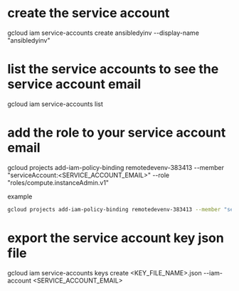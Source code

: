# create the service account
gcloud iam service-accounts create ansibledyinv --display-name "ansibledyinv"
# list the service accounts to see the service account email
 gcloud iam service-accounts list
# add the role to your service account email 
gcloud projects add-iam-policy-binding remotedevenv-383413 --member "serviceAccount:<SERVICE_ACCOUNT_EMAIL>" --role "roles/compute.instanceAdmin.v1"

example 

```bash
gcloud projects add-iam-policy-binding remotedevenv-383413 --member "serviceAccount:ansibledyinv@remotedevenv-383413.iam.gserviceaccount.com" --role "roles/compute.instanceAdmin.v1"
```
# export the service account key json file 

gcloud iam service-accounts keys create <KEY_FILE_NAME>.json --iam-account <SERVICE_ACCOUNT_EMAIL>


